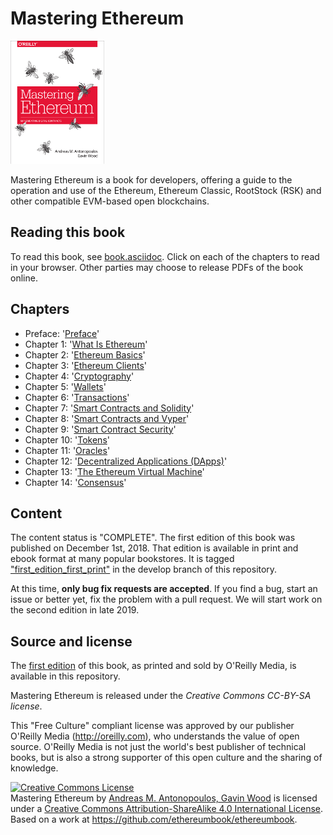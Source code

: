 # Mastering Ethereum

![Mastering Ethereum Cover](images/cover_thumb.png)

Mastering Ethereum is a book for developers, offering a guide to the operation and use of the Ethereum, Ethereum Classic, RootStock (RSK) and other compatible EVM-based open blockchains.

## Reading this book

To read this book, see [book.asciidoc](https://github.com/ethereumbook/ethereumbook/blob/develop/book.asciidoc). Click on each of the chapters to read in your browser. Other parties may choose to release PDFs of the book online.

## Chapters
+ Preface: '[Preface](https://github.com/ethereumbook/ethereumbook/blob/develop/preface.asciidoc)'
+ Chapter 1: '[What Is Ethereum](https://github.com/ethereumbook/ethereumbook/blob/develop/01what-is.asciidoc)'
+ Chapter 2: '[Ethereum Basics](https://github.com/ethereumbook/ethereumbook/blob/develop/02intro.asciidoc)'
+ Chapter 3: '[Ethereum Clients](https://github.com/ethereumbook/ethereumbook/blob/develop/03clients.asciidoc)'
+ Chapter 4: '[Cryptography](https://github.com/ethereumbook/ethereumbook/blob/develop/04keys-addresses.asciidoc)'
+ Chapter 5: '[Wallets](https://github.com/ethereumbook/ethereumbook/blob/develop/05wallets.asciidoc)'
+ Chapter 6: '[Transactions](https://github.com/ethereumbook/ethereumbook/blob/develop/06transactions.asciidoc)'
+ Chapter 7: '[Smart Contracts and Solidity](https://github.com/ethereumbook/ethereumbook/blob/develop/07smart-contracts-solidity.asciidoc)'
+ Chapter 8: '[Smart Contracts and Vyper](https://github.com/ethereumbook/ethereumbook/blob/develop/08smart-contracts-vyper.asciidoc)'
+ Chapter 9: '[Smart Contract Security](https://github.com/ethereumbook/ethereumbook/blob/develop/09smart-contracts-security.asciidoc)'
+ Chapter 10: '[Tokens](https://github.com/ethereumbook/ethereumbook/blob/develop/10tokens.asciidoc)'
+ Chapter 11: '[Oracles](https://github.com/ethereumbook/ethereumbook/blob/develop/11oracles.asciidoc)'
+ Chapter 12: '[Decentralized Applications (DApps)](https://github.com/ethereumbook/ethereumbook/blob/develop/12dapps.asciidoc)'
+ Chapter 13: '[The Ethereum Virtual Machine](https://github.com/ethereumbook/ethereumbook/blob/develop/13evm.asciidoc)'
+ Chapter 14: '[Consensus](https://github.com/ethereumbook/ethereumbook/blob/develop/14consensus.asciidoc)'

## Content

The content status is "COMPLETE". The first edition of this book was published on December 1st, 2018. That edition is available in print and ebook format at many popular bookstores. It is tagged ["first_edition_first_print"](https://github.com/ethereumbook/ethereumbook/tree/first_edition_first_print) in the develop branch of this repository.

At this time, **only bug fix requests are accepted**. If you find a bug, start an issue or better yet, fix the problem with a pull request. We will start work on the second edition in late 2019.

## Source and license

The [first edition](https://github.com/ethereumbook/ethereumbook/tree/first_edition_first_print) of this book, as printed and sold by O'Reilly Media, is available in this repository.

Mastering Ethereum is released under the *Creative Commons CC-BY-SA license*.

This "Free Culture" compliant license was approved by our publisher O'Reilly Media (http://oreilly.com), who understands the value of open source. O'Reilly Media is not just the world's best publisher of technical books, but is also a strong supporter of this open culture and the sharing of knowledge.

<a rel="license" href="http://creativecommons.org/licenses/by-sa/4.0/"><img alt="Creative Commons License" style="border-width:0" src="https://i.creativecommons.org/l/by-sa/4.0/88x31.png" /></a><br /><span xmlns:dct="http://purl.org/dc/terms/" href="http://purl.org/dc/dcmitype/Text" property="dct:title" rel="dct:type">Mastering Ethereum</span> by <a xmlns:cc="http://creativecommons.org/ns#" href="https://ethereumbook.info" property="cc:attributionName" rel="cc:attributionURL">Andreas M. Antonopoulos, Gavin Wood</a> is licensed under a <a rel="license" href="http://creativecommons.org/licenses/by-sa/4.0/">Creative Commons Attribution-ShareAlike 4.0 International License</a>.<br />Based on a work at <a xmlns:dct="http://purl.org/dc/terms/" href="https://github.com/ethereumbook/ethereumbook" rel="dct:source">https://github.com/ethereumbook/ethereumbook</a>.

